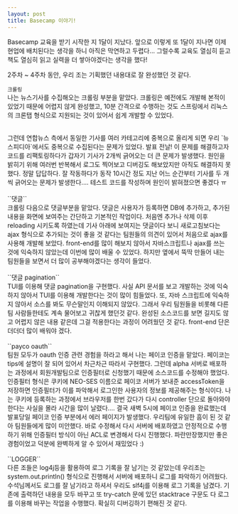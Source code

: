 ```yaml
---
layout: post
title: Basecamp 이야기!
---
```

Basecamp 교육을 받기 시작한 지 1달이 지났다. 
앞으로 이렇게 또 1달이 지나면 이제 현업에 배치된다는 생각을 하니 아직은 막연하고 두렵다... 
그럴수록 교육도 열심히 듣고 책도 열심히 읽고 실력을 더 쌓아야겠다는 생각을 했다!

2주차 ~ 4주차 동안, 우리 조는 기획했던 내용대로 잘 완성했던 것 같다. 

``크롤링`` <br/>
나는 뉴스기사를 수집해오는 크롤링 부분을 맡았다. 
크롤링은 예전에도 개발해 본적이 있었기 때문에 어렵지 않게 완성했고, 10분 간격으로 수행하는 것도 스프링에서 리눅스의 크론탭 형식으로
지원되는 것이 있어서 쉽게 개발할 수 있었다. 

<br/>
그런데 연합뉴스 측에서 동일한 기사를 여러 카테고리에 중복으로 올리게 되면
우리 `뉴스피디아`에서도 중복으로 수집된다는 문제가 있었다. 
발표 전날! 이 문제를 해결하고자 코드를 리팩토링하다가 갑자기 기사가 2개씩 긁어오는 더 큰 문제가 발생했다. 
원인을 밝히기 위해 여러번 반복해서 로그도 찍어보고 디버깅도 해보았지만 아직도 해결하지 못했다. 정말 답답하다. 
잘 작동하다가 동작 10시간 정도 지난 어느 순간부터 기사를 두 개씩 긁어오는 문제가 발생한다.... 
테스트 코드를 작성하며 원인이 밝혀졌으면 좋겠다 ㅠ 
<br/><br/>
``댓글``<br/>
크롤링 다음으로 댓글부분을 맡았다. 
댓글은 사용자가 등록하면 DB에 추가하고, 추가된 내용을 화면에 보여주는 간단하고 기본적인 작업이다. 
처음엔 추가나 삭제 이후 reloading 시키도록 하였는데 기사 아래에 보여지는 댓글이다 보니 
새로고침보다는 ajax 형식으로 추가되는 것이 좋을 것 같다는 팀원들의 의견이 있어서 처음으로 ajax를 사용해 개발해 보았다.
front-end를 많이 해보지 않아서 자바스크립트나 ajax를 쓰는 것에 익숙하지 않았는데 이번에 많이 배울 수 있었다.
하지만 옆에서 뚝딱 만들어 내는 팀원들을 보면서 더 많이 공부해야겠다는 생각이 들었다. 
<br/><br/>
``댓글 pagination``<br/>
TUI를 이용해 댓글 pagination을 구현했다. 사실 API 문서를 보고 개발하는 것에 익숙하지 않아서 TUI를 이용해 개발한다는 것이 많이 힘들었다. 또, 자바 스크립트에 익숙하지 않아서 소스를 봐도 무슨말인지 이해되지 않았다. 그래서 우리 팀원들을 비롯해 다른 팀 사람들한테도 계속 물어보고 귀찮게 했던것 같다. 
완성된 소스코드를 보면 길지도 않고 어렵지 않은 내용 같은데 그걸 적용한다는 과정이 어려웠던 것 같다. 
front-end 단은 더더더 많이 배워야 겠다.
<br/><br/>
``payco oauth``<br/>
팀원 모두가 oauth 인증 관련 경험을 하라고 해서 나는 페이코 인증을 맡았다. 
페이코는 tips에 설명이 잘 되어 있어서 차근차근 따라서 구현했다. 
그런데 alpha 서버로 배포하는 과정에서 회원개발팀으로 인증필터로 신청했기 때문에 소스코드를 수정해야 했었다. 
인증필터 형식은 쿠키에 NEO-SES 이름으로 페이코 서버가 보내준 accessToken을 저장하면 인증필터가 이를 파악해서 
로그인한 사용자의 정보를 제공해주는 형식이다. 
나는 쿠키에 등록하는 과정에서 브라우저를 한번 갔다가 다시 controller 단으로 돌아와야 한다는 사실을 몰라 시간을 많이 날렸다....
결국 새벽 5시에 페이코 인증을 완료했는데 발표당일 페이코 인증 부분에서 에러 페이지가 발생했다. 우리팀에 유일한 흠이 된 것 같아 팀원들에게 많이 미안했다. 바로 수정해서 다시 서버에 배포하였고 안정적으로 수행하기 위해 인증필터 방식이 아닌 ACL로 변경해서 다시 진행했다. 파란만장했지만 좋은 경험이었고 덕분에 완벽하게 알 수 있어서 재밌었다 :) 
<br/><br/>
``LOGGER``<br/>
다른 조들은 log4j등을 활용하여 로그 기록을 잘 남기는 것 같았는데 우리조는 system.out.println() 형식으로 진행해서 서버에 배포하니 로그를 파악하기 어려웠다. 수석님께서도 로그를 잘 남기라고 하셔서 우리도 slf4j를 이용해 로그 기록을 남겼다. 
기존에 출력하던 내용을 모두 바꾸고 또 try-catch 문에 있던 stacktrace 구문도 다 로그를 이용해 바꾸는 작업을 수행했다. 
확실히 디버깅하기 편해진 것 같다. 


